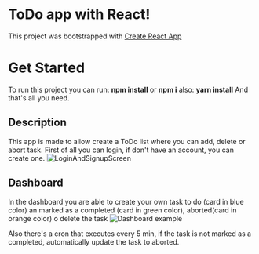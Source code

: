# ToDo app with React!
This project was bootstrapped with [Create React App](https://github.com/facebook/create-react-app)


# Get Started

To run this project you can run:
**npm install** or **npm i**
also: 
**yarn install**
And that's all you need.


## Description

This app is made to allow create a ToDo list where you can add, delete or abort task.
First of all you can login, if don't have an account, you can create one.
![LoginAndSignupScreen](https://res.cloudinary.com/dptmtx6uu/image/upload/v1626976843/Screenshot_from_2021-07-22_13-00-25.png)


## Dashboard

In the dashboard you are able to create your own task to do (card in blue color) an marked as a completed (card in green color), aborted(card in orange color) o delete the task
![Dashboard example](https://res.cloudinary.com/dptmtx6uu/image/upload/v1626978330/Screenshot_from_2021-07-22_13-25-11.png)

Also there's a cron that executes every 5 min, if the task is not marked as a completed, automatically update the task to aborted.
